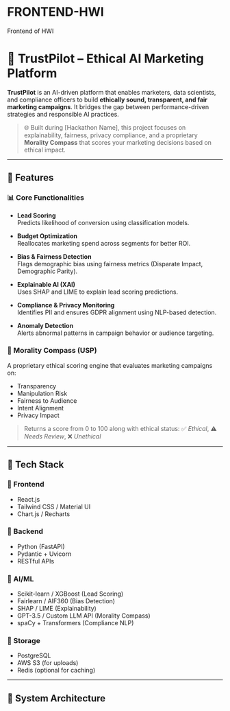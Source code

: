 # FRONTEND-HWI
Frontend of HWI
# 🤖 TrustPilot – Ethical AI Marketing Platform

**TrustPilot** is an AI-driven platform that enables marketers, data scientists, and compliance officers to build **ethically sound, transparent, and fair marketing campaigns**. It bridges the gap between performance-driven strategies and responsible AI practices.

> 🌐 Built during [Hackathon Name], this project focuses on explainability, fairness, privacy compliance, and a proprietary **Morality Compass** that scores your marketing decisions based on ethical impact.

---

## 🚀 Features

### 📊 Core Functionalities
- **Lead Scoring**  
  Predicts likelihood of conversion using classification models.

- **Budget Optimization**  
  Reallocates marketing spend across segments for better ROI.

- **Bias & Fairness Detection**  
  Flags demographic bias using fairness metrics (Disparate Impact, Demographic Parity).

- **Explainable AI (XAI)**  
  Uses SHAP and LIME to explain lead scoring predictions.

- **Compliance & Privacy Monitoring**  
  Identifies PII and ensures GDPR alignment using NLP-based detection.

- **Anomaly Detection**  
  Alerts abnormal patterns in campaign behavior or audience targeting.

### 🧭 Morality Compass (USP)
A proprietary ethical scoring engine that evaluates marketing campaigns on:
- Transparency
- Manipulation Risk
- Fairness to Audience
- Intent Alignment
- Privacy Impact  
> Returns a score from 0 to 100 along with ethical status: ✅ *Ethical*, ⚠️ *Needs Review*, ❌ *Unethical*

---

## 🧠 Tech Stack

### 🎨 Frontend
- React.js
- Tailwind CSS / Material UI
- Chart.js / Recharts

### 🧩 Backend
- Python (FastAPI)
- Pydantic + Uvicorn
- RESTful APIs

### 🤖 AI/ML
- Scikit-learn / XGBoost (Lead Scoring)
- Fairlearn / AIF360 (Bias Detection)
- SHAP / LIME (Explainability)
- GPT-3.5 / Custom LLM API (Morality Compass)
- spaCy + Transformers (Compliance NLP)

### 💾 Storage
- PostgreSQL
- AWS S3 (for uploads)
- Redis (optional for caching)

---

## 📐 System Architecture

